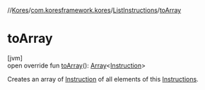 //[Kores](../../../index.md)/[com.koresframework.kores](../index.md)/[ListInstructions](index.md)/[toArray](to-array.md)

# toArray

[jvm]\
open override fun [toArray](to-array.md)(): [Array](https://kotlinlang.org/api/latest/jvm/stdlib/kotlin/-array/index.html)<[Instruction](../-instruction/index.md)>

Creates an array of [Instruction](../-instruction/index.md) of all elements of this [Instructions](../-instructions/index.md).
